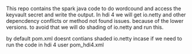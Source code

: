 This repo contains the spark java code to do wordcound and access the keyvault secret and write the output.
In hdi 4 we will get io.netty and other depencdency conflicts or method not found issues. 
because of the lower versions. 
to avoid that we will do shading of io.netty and run this. 

by default pom.xml doesnt contians shaded io.netty incase if we need to run the code in hdi 4 
user pom_hdi4.xml
